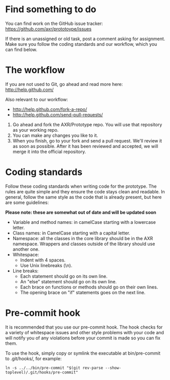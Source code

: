 Find something to do
====================
You can find work on the GitHub issue tracker: https://github.com/axr/prototoype/issues

If there is an unassigned or old task, post a comment asking for assignment.
Make sure you follow the coding standards and our workflow, which you can find
below.

The workflow
============
If you are not used to Git, go ahead and read more here: http://help.github.com/

Also relevant to our workflow:

 * http://help.github.com/fork-a-repo/
 * http://help.github.com/send-pull-requests/

1. Go ahead and fork the AXR/Prototype repo. You will use that repository as
your working repo.
2. You can make any changes you like to it.
3. When you finish, go to your fork and send a pull request. We'll review it as
soon as possible. After it has been reviewed and accepted, we will merge it into
the official repository.

Coding standards
================
Follow these coding standards when writing code for the prototype. The rules are
quite simple and they ensure the code stays clean and readable. In general,
follow the same style as the code that is already present, but here are some
guidelines:

**Please note: these are somewhat out of date and will be updated soon**

- Variable and method names: in camelCase starting with a lowercase letter.
- Class names: in CamelCase starting with a capital letter.
- Namespace: all the classes in the core library should be in the AXR namespace.
  Wrappers and classes outside of the library should use another one.
- Whitespace:
  - Indent with 4 spaces.
  - Use Unix linebreaks (\n).
- Line breaks:
  - Each statement should go on its own line.
  - An "else" statement should go on its own line.
  - Each brace on functions or methods should go on their own lines.
  - The opening brace on "if" statements goes on the next line.

Pre-commit hook
===============
It is recommended that you use our pre-commit hook. The hook checks for a
variety of whitespace issues and other style problems with your code and will
notify you of any violations before your commit is made so you can fix them.

To use the hook, simply copy or symlink the executable at bin/pre-commit to
.git/hooks/, for example:

    ln -s ../../bin/pre-commit "$(git rev-parse --show-toplevel)/.git/hooks/pre-commit"
